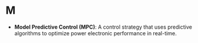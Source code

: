 # M 

- **Model Predictive Control (MPC)**: A control strategy that uses predictive algorithms to optimize power electronic performance in real-time.